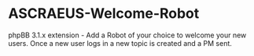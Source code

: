 # ASCRAEUS-Welcome-Robot
phpBB 3.1.x extension - Add a Robot of your choice to welcome your new users.
Once a new user logs in a new topic is created and a PM sent.
